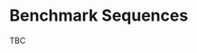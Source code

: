 # Benchmark Sequences

TBC

<!-- Benchmark sequences are designed to evaluate the performance of SLAM algorithms in realistic indoor scenarios.

## Purpose of Benchmark Sequences

Benchmark sequences are designed to challenge SLAM algorithms with realistic indoor navigation scenarios. They serve several important purposes:

- :material-speedometer: **Performance Evaluation**: Evaluate algorithms in challenging real-world conditions
- :material-compare: **Algorithm Comparison**: Compare different algorithms under identical conditions
- :material-shield-check: **Robustness Testing**: Test algorithm resilience against various challenges
- :material-chart-line: **Research Advancement**: Identify strengths and weaknesses of current approaches

## Available Benchmark Sequences

The IILABS 3D dataset includes the following benchmark sequences:

### Nav A Diff

![Nav A Diff Sequence](../../../assets/dataset/sequences/bench_nav_a_diff_trajectory.png)

**Description**: A trajectory with differential drive navigation in area A of the iiLab.

**Purpose**: This sequence tests the algorithm's ability to handle standard navigation with differential drive kinematics.

**Duration**: Approximately 3 minutes

**Challenges**: Basic navigation, maintaining accurate odometry

### Nav A Omni

![Nav A Omni Sequence](../../../assets/dataset/sequences/bench_nav_a_omni_trajectory.png)

**Description**: A trajectory with omnidirectional movement in area A of the iiLab.

**Purpose**: This sequence tests the algorithm's ability to handle complex movement patterns including sideways and rotational motion.

**Duration**: Approximately 3 minutes

**Challenges**: Omnidirectional movement, maintaining orientation during complex maneuvers

### Loop

![Loop Sequence](../../../assets/dataset/sequences/bench_loop_trajectory.png)

**Description**: A trajectory that includes a large loop around the main area of the iiLab, returning to the starting position.

**Purpose**: This sequence tests the algorithm's loop closure capabilities and global consistency.

**Duration**: Approximately 3 minutes

**Challenges**: Loop closure, maintaining global consistency

### Slippage

![Slippage Sequence](../../../assets/dataset/sequences/bench_slippage_trajectory.png)

**Description**: A trajectory that includes areas with slippery surfaces causing wheel slippage.

**Purpose**: This sequence tests the algorithm's robustness to odometry errors caused by wheel slippage.

**Duration**: Approximately 2 minutes

**Challenges**: Wheel slippage, odometry errors, maintaining accurate pose estimation

### Ramp

<div class="grid" markdown>

![](../../../assets/dataset/sequences/bench_ramp_photo_1.png)

![](../../../assets/dataset/sequences/bench_ramp_photo_2.png)

</div>

**Description**: A trajectory that includes navigating up and down a ramp.

**Purpose**: This sequence tests the algorithm's ability to handle elevation changes and maintain accurate pose estimation during inclines and declines.

**Duration**: Approximately 2 minutes

**Challenges**: Elevation changes, maintaining accurate pose during inclines

### Elevator

<div class="grid" markdown>

![](../../../assets/dataset/sequences/bench_elevator_nn0_trajectory.png)

![](../../../assets/dataset/sequences/bench_elevator_nn1_trajectory.png)

![](../../../assets/dataset/sequences/bench_elevator_photo.png)

</div>

**Description**: A trajectory that includes entering and exiting an elevator, with a period of time inside the closed elevator.

**Purpose**: This sequence tests the algorithm's robustness to sudden changes in the environment and ability to recover from temporary loss of features.

**Duration**: Approximately 4 minutes

**Challenges**: Sudden environment changes, feature loss, recovery, vertical motion -->